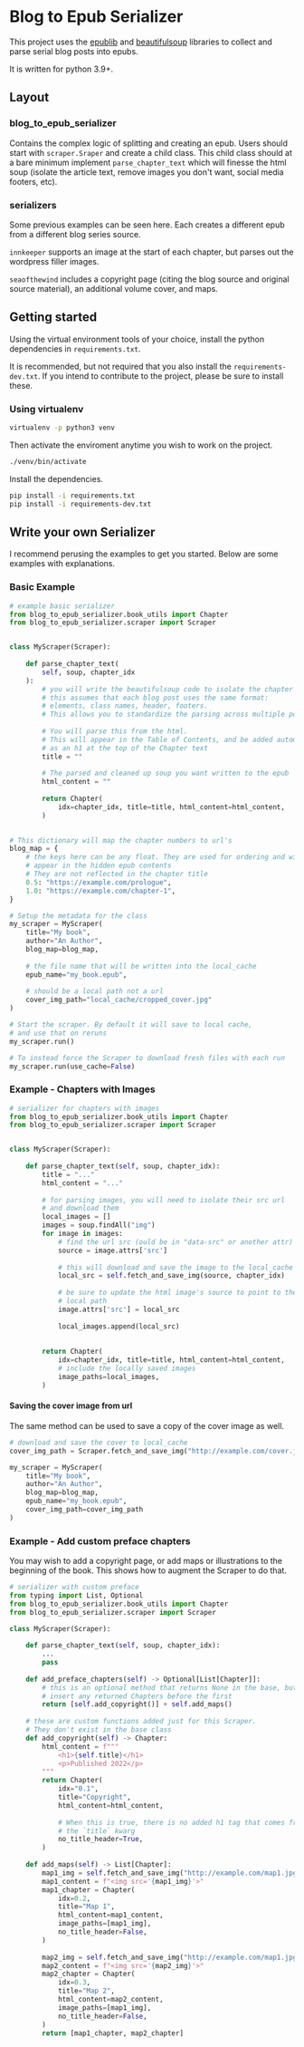 # Blog to Epub Serializer

This project uses the [epublib](https://docs.sourcefabric.org/projects/ebooklib/en/latest/) and [beautifulsoup](https://beautiful-soup-4.readthedocs.io/en/latest/) libraries to collect and parse serial blog posts into epubs.

It is written for python 3.9+.

## Layout
### blog_to_epub_serializer
Contains the complex logic of splitting and creating an epub.  Users should start with `scraper.Sraper` and create a child class.  This child class should at a bare minimum implement `parse_chapter_text` which will finesse the html soup (isolate the article text, remove images you don't want, social media footers, etc).

### serializers
Some previous examples can be seen here.  Each creates a different epub from a different blog series source.  

`innkeeper` supports an image at the start of each chapter, but parses out the wordpress filler images.

`seaofthewind` includes a copyright page (citing the blog source and original source material), an additional volume cover, and maps.

## Getting started
Using the virtual environment tools of your choice, install the python dependencies in `requirements.txt`.

It is recommended, but not required that you also install the `requirements-dev.txt`.  If you intend to contribute to the project, please be sure to install these.

### Using virtualenv

```bash
virtualenv -p python3 venv
```

Then activate the enviroment anytime you wish to work on the project.

```bash
./venv/bin/activate
```

Install the dependencies.
```bash
pip install -i requirements.txt
pip install -i requirements-dev.txt
```

## Write your own Serializer

I recommend perusing the examples to get you started.  Below are some examples with explanations.

### Basic Example
```python
# example basic serializer
from blog_to_epub_serializer.book_utils import Chapter
from blog_to_epub_serializer.scraper import Scraper


class MyScraper(Scraper):
    
    def parse_chapter_text(
        self, soup, chapter_idx
    ):
        # you will write the beautifulsoup code to isolate the chapter text
        # this assumes that each blog post uses the same format:
        # elements, class names, header, footers.
        # This allows you to standardize the parsing across multiple posts
        
        # You will parse this from the html. 
        # This will appear in the Table of Contents, and be added automatically
        # as an h1 at the top of the Chapter text
        title = ""
        
        # The parsed and cleaned up soup you want written to the epub
        html_content = ""  
        
        return Chapter(
            idx=chapter_idx, title=title, html_content=html_content,
        )
    

# This dictionary will map the chapter numbers to url's
blog_map = {
    # the keys here can be any float. They are used for ordering and will 
    # appear in the hidden epub contents
    # They are not reflected in the chapter title
    0.5: "https://example.com/prologue",
    1.0: "https://example.com/chapter-1",
}

# Setup the metadata for the class
my_scraper = MyScraper(
    title="My book",
    author="An Author",
    blog_map=blog_map,
    
    # the file name that will be written into the local_cache
    epub_name="my_book.epub",  
    
    # should be a local path not a url
    cover_img_path="local_cache/cropped_cover.jpg"  
)

# Start the scraper. By default it will save to local cache, 
# and use that on reruns
my_scraper.run()

# To instead force the Scraper to download fresh files with each run
my_scraper.run(use_cache=False)
```

### Example - Chapters with Images
```python
# serializer for chapters with images
from blog_to_epub_serializer.book_utils import Chapter
from blog_to_epub_serializer.scraper import Scraper


class MyScraper(Scraper):
    
    def parse_chapter_text(self, soup, chapter_idx):
        title = "..."
        html_content = "..."
        
        # for parsing images, you will need to isolate their src url 
        # and download them
        local_images = []
        images = soup.findAll("img")
        for image in images:
            # find the url src (ould be in "data-src" or another attr)
            source = image.attrs['src']
            
            # this will download and save the image to the local_cache
            local_src = self.fetch_and_save_img(source, chapter_idx)
            
            # be sure to update the html image's source to point to the new 
            # local path
            image.attrs['src'] = local_src
            
            local_images.append(local_src)
        
        
        return Chapter(
            idx=chapter_idx, title=title, html_content=html_content,
            # include the locally saved images
            image_paths=local_images,
        )
```

#### Saving the cover image from url

The same method can be used to save a copy of the cover image as well.

```python
# download and save the cover to local_cache
cover_img_path = Scraper.fetch_and_save_img("http://example.com/cover.jpg")

my_scraper = MyScraper(
    title="My book",
    author="An Author",
    blog_map=blog_map,
    epub_name="my_book.epub", 
    cover_img_path=cover_img_path
)
```

### Example - Add custom preface chapters

You may wish to add a copyright page, or add maps or illustrations to the beginning of the book.  This shows how to augment the Scraper to do that.

```python
# serializer with custom preface
from typing import List, Optional
from blog_to_epub_serializer.book_utils import Chapter
from blog_to_epub_serializer.scraper import Scraper

class MyScraper(Scraper):
    
    def parse_chapter_text(self, soup, chapter_idx):
        ...
        pass
    
    def add_preface_chapters(self) -> Optional[List[Chapter]]:
        # this is an optional method that returns None in the base, but will 
        # insert any returned Chapters before the first
        return [self.add_copyright()] + self.add_maps()
    
    # these are custom functions added just for this Scraper.  
    # They don't exist in the base class
    def add_copyright(self) -> Chapter:
        html_content = f"""
            <h1>{self.title}</h1>
            <p>Published 2022</p>
        """
        return Chapter(
            idx="0.1",
            title="Copyright",
            html_content=html_content,
            
            # When this is true, there is no added h1 tag that comes from 
            # the `title` kwarg
            no_title_header=True,
        )
    
    def add_maps(self) -> List[Chapter]:
        map1_img = self.fetch_and_save_img("http://example.com/map1.jpg")
        map1_content = f"<img src='{map1_img}'>"
        map1_chapter = Chapter(
            idx=0.2,
            title="Map 1",
            html_content=map1_content,
            image_paths=[map1_img],
            no_title_header=False,
        )
        
        map2_img = self.fetch_and_save_img("http://example.com/map1.jpg")
        map2_content = f"<img src='{map2_img}'>"
        map2_chapter = Chapter(
            idx=0.3,
            title="Map 2",
            html_content=map2_content,
            image_paths=[map1_img],
            no_title_header=False,
        )
        return [map1_chapter, map2_chapter]
```